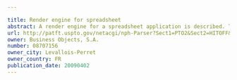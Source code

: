```yaml
---

title: Render engine for spreadsheet
abstract: A render engine for a spreadsheet application is described. The render engine facilitates the rendering of cell regions containing data that are maintained by both a spreadsheet application (user-defined cell region) and/or a third-party application (application-defined cell region). In particular, an embodiment of the render engine facilitates the repositioning of one or more existing cell regions within a spreadsheet interface, when the insertion of a new cell region is determined to cause a layout conflict with one or more existing cell regions. Repositioning of the existing cell regions is achieved without overwriting any cell information, and without breaking any formulas contained within an affected cell.
url: http://patft.uspto.gov/netacgi/nph-Parser?Sect1=PTO2&Sect2=HITOFF&p=1&u=%2Fnetahtml%2FPTO%2Fsearch-adv.htm&r=1&f=G&l=50&d=PALL&S1=08707156&OS=08707156&RS=08707156
owner: Business Objects, S.A.
number: 08707156
owner_city: Levallois-Perret
owner_country: FR
publication_date: 20090402
---
```

